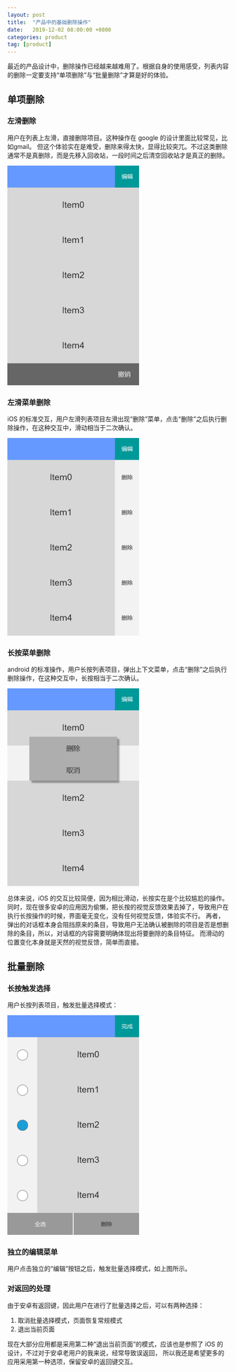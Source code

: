 ```yaml
---
layout: post
title:  "产品中的基础删除操作"
date:   2019-12-02 08:00:00 +0800
categories: product
tag: [product]
---
```


最近的产品设计中，删除操作已经越来越难用了。根据自身的使用感受，列表内容的删除一定要支持“单项删除”与“批量删除”才算是好的体验。

<!-- more -->

## 单项删除

### 左滑删除

用户在列表上左滑，直接删除项目。这种操作在 google 的设计里面比较常见，比如gmail。
但这个体验实在是难受，删除来得太快，显得比较突兀。不过这类删除通常不是真删除，而是先移入回收站，一段时间之后清空回收站才是真正的删除。

![1](/assets/product/ue_del/4.png)

### 左滑菜单删除

iOS 的标准交互，用户左滑列表项目左滑出现“删除”菜单，点击“删除”之后执行删除操作，在这种交互中，滑动相当于二次确认。

![1](/assets/product/ue_del/3.png)

### 长按菜单删除

android 的标准操作，用户长按列表项目，弹出上下文菜单，点击“删除”之后执行删除操作，在这种交互中，长按相当于二次确认。

![1](/assets/product/ue_del/1.png)

总体来说，iOS 的交互比较简便，因为相比滑动，长按实在是个比较尴尬的操作。
同时，现在很多安卓的应用因为偷懒，把长按的视觉反馈效果去掉了，导致用户在执行长按操作的时候，界面毫无变化，没有任何视觉反馈，体验实不行。
再者，弹出的对话框本身会阻挡原来的条目，导致用户无法确认被删除的项目是否是想删除的条目，所以，对话框的内容需要明确体现出将要删除的条目特征。
而滑动的位置变化本身就是天然的视觉反馈，简单而直接。

## 批量删除

### 长按触发选择

用户长按列表项目，触发批量选择模式：

![1](/assets/product/ue_del/2.png)

### 独立的编辑菜单

用户点击独立的“编辑”按钮之后，触发批量选择模式，如上图所示。

### 对返回的处理

由于安卓有返回键，因此用户在进行了批量选择之后，可以有两种选择：

1. 取消批量选择模式，页面恢复常规模式
2. 退出当前页面

现在大部分应用都是采用第二种“退出当前页面”的模式，应该也是参照了 iOS 的设计，不过对于安卓老用户的我来说，经常导致误返回，
所以我还是希望更多的应用采用第一种选项，保留安卓的返回键交互。

